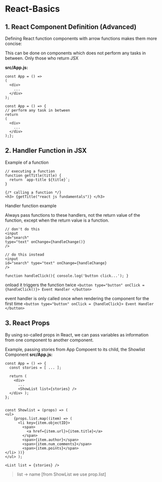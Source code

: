 # React-Basics

## 1. React Component Definition (Advanced)
Defining React function components with arrow functions makes them more concise:

This can be done on components which does not perform any tasks in between.
Only those who return JSX

**src/App.js:**

```
const App = () => 
(
  <div> 
    ...
  </div>
);

const App = () => {
// perform any task in between
return 
( 
  <div> 
    ...
  </div> 
);};

```

## 2. Handler Function in JSX

Example of a function
```
// executing a function
function getTitle(title) {
  return `app-title ${title}`;
}

{/* calling a function */}
<h3> {getTitle("react js fundamentals")} </h3>
```

Handler function example

Always pass functions to these handlers, not the return value of the function, except when the return value is a function.

```
// don't do this
<input
id="search"
type="text" onChange={handleChange()}
/>

// do this instead
<input
id="search" type="text" onChange={handleChange}
/>
```

`
function handleClick(){
  console.log('button click...');
}
`

onload it triggers the function twice
`
<button type="button" onClick = {handleClick()}> Event Handler </button>
`

event handler is only called once when rendering the component for the first time
`
<button type="button" onClick = {handleClick}> Event Handler </button>
`


## 3. React Props
By using so-called props in React, we can pass variables as information from one component to another component.

Example, passing stories from App Compoent to its child, the Showlist Component
**src/App.js:**

```
const App = () => {
  const stories = [ ... ];

  return (
    <div>
      ...
      <ShowList list={stories} />
  </div> );
};


const Showlist = (props) => (
<ul>
    {props.list.map((item) => (
      <li key={item.objectID}>
        <span>
          <a href={item.url}>{item.title}</a>
        </span>
        <span>{item.author}</span>
        <span>{item.num_comments}</span>
        <span>{item.points}</span>
</li> ))}
</ul> );

```
`<List list = {stories} />`
>list -> name [from ShowList we use prop.list]





